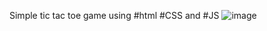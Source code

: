Simple tic tac toe game using #html #CSS and #JS
![image](https://github.com/yawarKhaplu/tictactoeGame/assets/91775584/5ca7b7d3-f367-4367-8d2d-a31259d3b83d)

